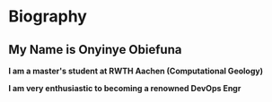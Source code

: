 # Biography


## My Name is Onyinye Obiefuna


**I am a master's student at RWTH Aachen (Computational Geology)**

**I am very enthusiastic to becoming a renowned DevOps Engr**


